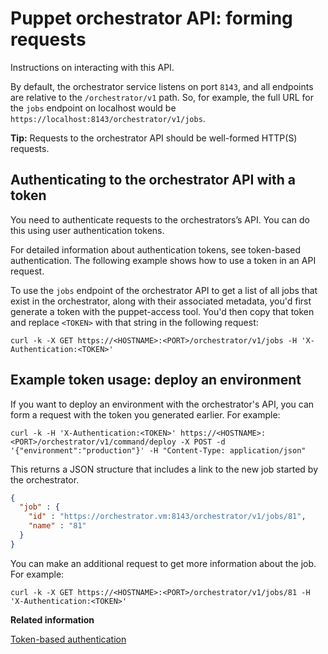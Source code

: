 # Puppet orchestrator API: forming requests

Instructions on interacting with this API.

By default, the orchestrator service listens on port `8143`, and all endpoints are relative to the `/orchestrator/v1` path. So, for example, the full URL for the `jobs` endpoint on localhost would be `https://localhost:8143/orchestrator/v1/jobs`.

**Tip:** Requests to the orchestrator API should be well-formed HTTP\(S\) requests.

## Authenticating to the orchestrator API with a token

You need to authenticate requests to the orchestrators’s API. You can do this using user authentication tokens.

For detailed information about authentication tokens, see token-based authentication. The following example shows how to use a token in an API request.

To use the `jobs` endpoint of the orchestrator API to get a list of all jobs that exist in the orchestrator, along with their associated metadata, you'd first generate a token with the puppet-access tool. You'd then copy that token and replace `<TOKEN>` with that string in the following request:

```
curl -k -X GET https://<HOSTNAME>:<PORT>/orchestrator/v1/jobs -H 'X-Authentication:<TOKEN>'
```

## Example token usage: deploy an environment

If you want to deploy an environment with the orchestrator's API, you can form a request with the token you generated earlier. For example:

```
curl -k -H 'X-Authentication:<TOKEN>' https://<HOSTNAME>:<PORT>/orchestrator/v1/command/deploy -X POST -d '{"environment":"production"}' -H "Content-Type: application/json"
```

This returns a JSON structure that includes a link to the new job started by the orchestrator.

```json
{
  "job" : {
    "id" : "https://orchestrator.vm:8143/orchestrator/v1/jobs/81",
    "name" : "81"
  }
}
```

You can make an additional request to get more information about the job. For example:

```
curl -k -X GET https://<HOSTNAME>:<PORT>/orchestrator/v1/jobs/81 -H 'X-Authentication:<TOKEN>'
```

**Related information**  


[Token-based authentication](rbac_token_auth_intro.md#)

